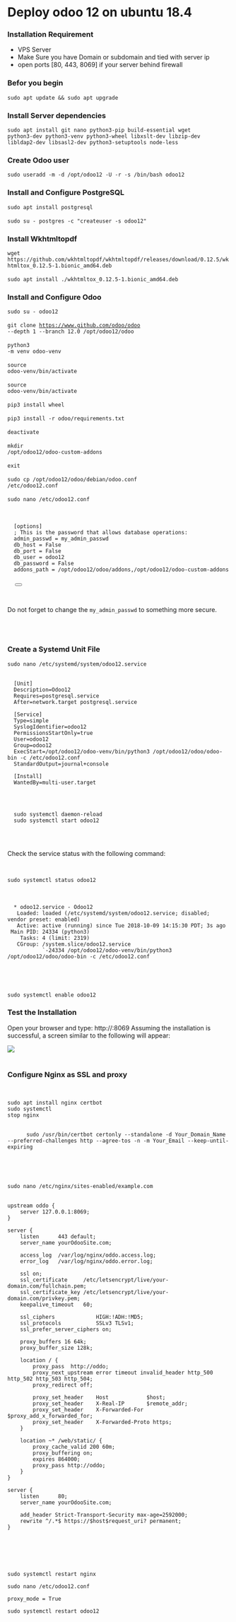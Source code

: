 <h1>Deploy odoo 12 on ubuntu 18.4</h1>

<h3>Installation Requirement</h3>
<ul>
  <li>VPS Server</li>
  <li>Make Sure you have Domain or subdomain and tied with server ip</li>
  <li>open ports [80, 443, 8069] if your server behind firewall</li>
</ul>

<h3>Befor you begin</h3>

<code>sudo apt update && sudo apt upgrade</code>

<h3>Install Server dependencies</h3>

<code>sudo apt install git nano python3-pip build-essential wget python3-dev python3-venv python3-wheel libxslt-dev libzip-dev libldap2-dev libsasl2-dev python3-setuptools node-less</code>

<h3>Create Odoo user</h3>
<code>sudo useradd -m -d /opt/odoo12 -U -r -s /bin/bash odoo12</code>

<h3>Install and Configure PostgreSQL</h3>
<code>sudo apt install postgresql</code>
<br><br>
<code>sudo su - postgres -c "createuser -s odoo12"</code>

<h3>Install Wkhtmltopdf </h3>
<code>wget https://github.com/wkhtmltopdf/wkhtmltopdf/releases/download/0.12.5/wkhtmltox_0.12.5-1.bionic_amd64.deb</code>
<br><br>
<code>sudo apt install ./wkhtmltox_0.12.5-1.bionic_amd64.deb</code>

<h3>Install and Configure Odoo</h3>

<code>sudo su - odoo12</code>
<br><br>
<code>git clone https://www.github.com/odoo/odoo --depth 1 --branch 12.0 /opt/odoo12/odoo</code>
<br><br>
<code>python3 -m venv odoo-venv</code>
<br><br>
<code>source odoo-venv/bin/activate</code>
<br><br>
<code>source odoo-venv/bin/activate</code>
<br><br>
<code>pip3 install wheel</code>
<br><br>
<code>pip3 install -r odoo/requirements.txt</code>
<br><br>
<code>deactivate</code>
<br><br>
<code>mkdir /opt/odoo12/odoo-custom-addons</code>
<br><br>
<code>exit</code>
<br><br>
<code>sudo cp /opt/odoo12/odoo/debian/odoo.conf /etc/odoo12.conf</code>
<br><br>
<code>sudo nano /etc/odoo12.conf</code>
<br><br>

<pre>
 <code>
  [options]
  ; This is the password that allows database operations:
  admin_passwd = my_admin_passwd
  db_host = False
  db_port = False
  db_user = odoo12
  db_password = False
  addons_path = /opt/odoo12/odoo/addons,/opt/odoo12/odoo-custom-addons
 </code>
  <button type="button"></button>
</pre>
<br>
<p>Do not forget to change the <code>my_admin_passwd</code> to something more secure.</p>
<br><br>

<h3>Create a Systemd Unit File</h3>

<code>sudo nano /etc/systemd/system/odoo12.service</code>
<br>
<pre>
 <code>
  [Unit]
  Description=Odoo12
  Requires=postgresql.service
  After=network.target postgresql.service

  [Service]
  Type=simple
  SyslogIdentifier=odoo12
  PermissionsStartOnly=true
  User=odoo12
  Group=odoo12
  ExecStart=/opt/odoo12/odoo-venv/bin/python3 /opt/odoo12/odoo/odoo-bin -c /etc/odoo12.conf
  StandardOutput=journal+console

  [Install]
  WantedBy=multi-user.target
 
 </code>
</pre>

<pre>
 <code>
  sudo systemctl daemon-reload
  sudo systemctl start odoo12
 </code>
</pre>
<br>

<p>Check the service status with the following command:</p><br>

<code>sudo systemctl status odoo12</code><br><br>

<pre>
 <code>
  * odoo12.service - Odoo12
   Loaded: loaded (/etc/systemd/system/odoo12.service; disabled; vendor preset: enabled)
   Active: active (running) since Tue 2018-10-09 14:15:30 PDT; 3s ago
 Main PID: 24334 (python3)
    Tasks: 4 (limit: 2319)
   CGroup: /system.slice/odoo12.service
           `-24334 /opt/odoo12/odoo-venv/bin/python3 /opt/odoo12/odoo/odoo-bin -c /etc/odoo12.conf

 </code>
</pre><br>

<code>sudo systemctl enable odoo12</code><br>

<h3>Test the Installation</h3>
<p>
 Open your browser and type: http://<your_domain_or_IP_address>:8069
 Assuming the installation is successful, a screen similar to the following will appear:
</p>
  
  <img src="https://raw.githubusercontent.com/Sherif-khaled/install-odoo/2.0/odoo-test.webp"><br><br>
  
  <h3>Configure Nginx as SSL and proxy</h3><br>
  
  <code>sudo apt install nginx certbot</code><br>
  <code>sudo systemctl stop nginx</code><br>
  
  <pre>
    <code>
      sudo /usr/bin/certbot certonly --standalone -d Your_Domain_Name --preferred-challenges http --agree-tos -n -m Your_Email --keep-until-expiring
    </code>
  </pre><br>
  
  <code>sudo nano /etc/nginx/sites-enabled/example.com</code><br>
  
  <pre>
    <code>
upstream oddo {
    server 127.0.0.1:8069;
}

server {
    listen      443 default;
    server_name yourOdooSite.com;

    access_log  /var/log/nginx/oddo.access.log;
    error_log   /var/log/nginx/oddo.error.log;

    ssl on;
    ssl_certificate     /etc/letsencrypt/live/your-domain.com/fullchain.pem;
    ssl_certificate_key /etc/letsencrypt/live/your-domain.com/privkey.pem;
    keepalive_timeout   60;

    ssl_ciphers             HIGH:!ADH:!MD5;
    ssl_protocols           SSLv3 TLSv1;
    ssl_prefer_server_ciphers on;

    proxy_buffers 16 64k;
    proxy_buffer_size 128k;

    location / {
        proxy_pass  http://oddo;
        proxy_next_upstream error timeout invalid_header http_500 http_502 http_503 http_504;
        proxy_redirect off;

        proxy_set_header    Host            $host;
        proxy_set_header    X-Real-IP       $remote_addr;
        proxy_set_header    X-Forwarded-For $proxy_add_x_forwarded_for;
        proxy_set_header    X-Forwarded-Proto https;
    }

    location ~* /web/static/ {
        proxy_cache_valid 200 60m;
        proxy_buffering on;
        expires 864000;
        proxy_pass http://oddo;
    }
}

server {
    listen      80;
    server_name yourOdooSite.com;

    add_header Strict-Transport-Security max-age=2592000;
    rewrite ^/.*$ https://$host$request_uri? permanent;
}
    </code>
  </pre><br><br>
  
  <code>sudo systemctl restart nginx</code><br>
  
  <code>sudo nano /etc/odoo12.conf</code><br>
  
  <code>proxy_mode = True</code><br>
  
  <code>sudo systemctl restart odoo12</code><br>
  
  
  
  
  
  
  
